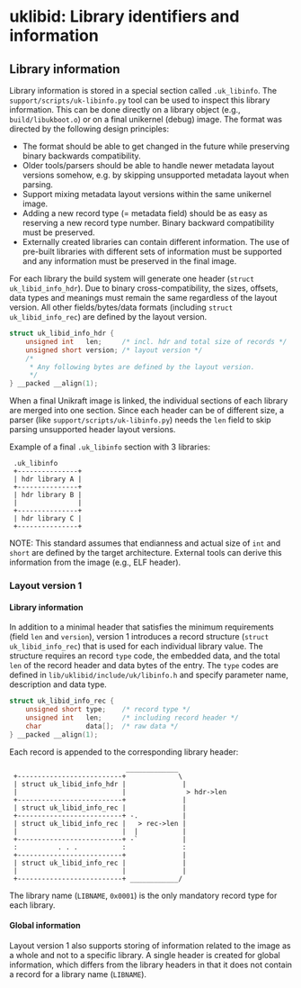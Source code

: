 # uklibid: Library identifiers and information

## Library information

Library information is stored in a special section called `.uk_libinfo`.
The `support/scripts/uk-libinfo.py` tool can be used to inspect this library information.
This can be done directly on a library object (e.g., `build/libukboot.o`) or on a final unikernel (debug) image.
The format was directed by the following design principles:

- The format should be able to get changed in the future while preserving binary backwards compatibility.
- Older tools/parsers should be able to handle newer metadata layout versions somehow, e.g. by skipping unsupported metadata layout when parsing.
- Support mixing metadata layout versions within the same unikernel image.
- Adding a new record type (= metadata field) should be as easy as reserving a new record type number.
  Binary backward compatibility must be preserved.
- Externally created libraries can contain different information.
  The use of pre-built libraries with different sets of information must be supported and any information must be preserved in the final image.

For each library the build system will generate one header (`struct uk_libid_info_hdr`).
Due to binary cross-compatibility, the sizes, offsets, data types and meanings must remain the same regardless of the layout version.
All other fields/bytes/data formats (including `struct uk_libid_info_rec`) are defined by the layout version.

```c
struct uk_libid_info_hdr {
	unsigned int   len;     /* incl. hdr and total size of records */
	unsigned short version; /* layout version */
	/*
	 * Any following bytes are defined by the layout version.
	 */
} __packed __align(1);
```

When a final Unikraft image is linked, the individual sections of each library are merged into one section.
Since each header can be of different size, a parser (like `support/scripts/uk-libinfo.py`) needs the `len` field to skip parsing unsupported header layout versions.

Example of a final `.uk_libinfo` section with 3 libraries:

```text
 .uk_libinfo
 +---------------+
 | hdr library A |
 +---------------+
 | hdr library B |
 |               |
 +---------------+
 | hdr library C |
 +---------------+
```

NOTE: This standard assumes that endianness and actual size of `int` and `short` are defined by the target architecture.
External tools can derive this information from the image (e.g., ELF header).

### Layout version 1

#### Library information

In addition to a minimal header that satisfies the minimum requirements (field `len` and `version`), version 1 introduces a record structure (`struct uk_libid_info_rec`) that is used for each individual library value.
The structure requires an record `type` code, the embedded data, and the total `len` of the record header and data bytes of the entry.
The `type` codes are defined in `lib/uklibid/include/uk/libinfo.h` and specify parameter name, description and data type.

```c
struct uk_libid_info_rec {
	unsigned short type;    /* record type */
	unsigned int   len;     /* including record header */
	char           data[];  /* raw data */
} __packed __align(1);
```

Each record is appended to the corresponding library header:

```text
                             _____________
 +--------------------------+             \
 | struct uk_libid_info_hdr |              |
 |                          |               > hdr->len
 +--------------------------+              |
 | struct uk_libid_info_rec |              |
 +--------------------------+ -.           |
 | struct uk_libid_info_rec |   > rec->len |
 |                          |  |           |
 +--------------------------+ -`           |
 :          . . .           :              :
 +--------------------------+              |
 | struct uk_libid_info_rec |              |
 |                          |              |
 +--------------------------+ ____________/
```

The library name (`LIBNAME`, `0x0001`) is the only mandatory record type for each library.

#### Global information

Layout version 1 also supports storing of information related to the image as a whole and not to a specific library.
A single header is created for global information, which differs from the library headers in that it does not contain a record for a library name (`LIBNAME`).
